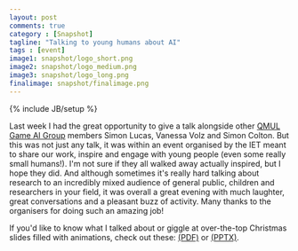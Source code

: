 ```yaml
---
layout: post
comments: true
category : [Snapshot]
tagline: "Talking to young humans about AI"
tags : [event]
image1: snapshot/logo_short.png
image2: snapshot/logo_medium.png
image3: snapshot/logo_long.png
finalimage: snapshot/finalimage.png
---
```

{% include JB/setup %}

Last week I had the great opportunity to give a talk alongside other [QMUL Game AI Group](gameai.eecs.qmul.ac.uk) members Simon Lucas, Vanessa Volz and Simon Colton. But this was not just any talk, it was within an event organised by the IET meant to share our work, inspire and engage with young people (even some really small humans!). I'm not sure if they all walked away actually inspired, but I hope they did. And although sometimes it's really hard talking about research to an incredibly mixed audience of general public, children and researchers in your field, it was overall a great evening with much laughter, great conversations and a pleasant buzz of activity. Many thanks to the organisers for doing such an amazing job!

If you'd like to know what I talked about or giggle at over-the-top Christmas slides filled with animations, check out these: <a href="{{ site.url }}/assets/pdf/iet-christmas-lecture.pdf">(PDF)</a> or <a href="{{ site.url }}/assets/ppt/iet-christmas-lecture.pptx">(PPTX)</a>.
